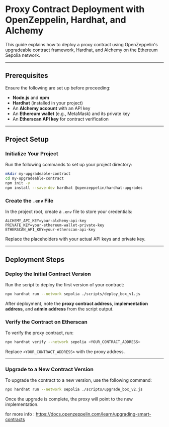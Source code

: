 # Proxy Contract Deployment with OpenZeppelin, Hardhat, and Alchemy

This guide explains how to deploy a proxy contract using OpenZeppelin's upgradeable contract framework, Hardhat, and Alchemy on the Ethereum Sepolia network.

---

## Prerequisites

Ensure the following are set up before proceeding:

- **Node.js** and **npm**  
- **Hardhat** (installed in your project)  
- An **Alchemy account** with an API key  
- An **Ethereum wallet** (e.g., MetaMask) and its private key  
- An **Etherscan API key** for contract verification  

---

## Project Setup

### Initialize Your Project
Run the following commands to set up your project directory:

```bash
mkdir my-upgradeable-contract
cd my-upgradeable-contract
npm init -y
npm install --save-dev hardhat @openzeppelin/hardhat-upgrades
```

### Create the `.env` File
In the project root, create a `.env` file to store your credentials:

```plaintext
ALCHEMY_API_KEY=your-alchemy-api-key
PRIVATE_KEY=your-ethereum-wallet-private-key
ETHERSCAN_API_KEY=your-etherscan-api-key
```

Replace the placeholders with your actual API keys and private key.

---

## Deployment Steps

### Deploy the Initial Contract Version
Run the script to deploy the first version of your contract:

```bash
npx hardhat run --network sepolia ./scripts/deploy_box_v1.js
```

After deployment, note the **proxy contract address**, **implementation address**, and **admin address** from the script output.

### Verify the Contract on Etherscan
To verify the proxy contract, run:

```bash
npx hardhat verify --network sepolia <YOUR_CONTRACT_ADDRESS>
```

Replace `<YOUR_CONTRACT_ADDRESS>` with the proxy address.

---

### Upgrade to a New Contract Version
To upgrade the contract to a new version, use the following command:

```bash
npx hardhat run --network sepolia ./scripts/upgrade_box_v2.js
```

Once the upgrade is complete, the proxy will point to the new implementation.

for more info : https://docs.openzeppelin.com/learn/upgrading-smart-contracts
